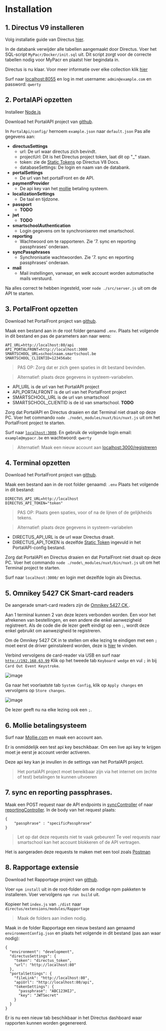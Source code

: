 # Installation
## 1. Directus V9 installeren
Volg installatie guide van Directus [hier](https://docs.directus.io/getting-started/installation/cli/).

In de databank verwijder alle tabellen aangemaakt door Directus. Voer het SQL-script `MyPacr/Docker/init.sql` uit. Dit script zorgt voor de correcte tabellen nodig voor MyPacr en plaatst hier begindata in.

Directus is nu klaar. Voor meer informatie over elke collection klik [hier](https://github.com/nrdsbvba/MyPacr/tree/main/Documentatie/Collections.md)

Surf naar [localhost:8055](localhost:8055) en log in met username: `admin@example.com` en password: `qwerty`

## 2. PortalAPi opzetten
Installeer [Node.js](https://nodejs.org/en/download/)

Download het PortalAPI project van [github](https://github.com/nrdsbvba/MyPacr/tree/main/MyPacr.PortalApi).

In `PortalApi/config/` hernoem `example.json` naar `default.json`
Pas alle gegevens aan:
- **directusSettings**
	- url: De url waar directus zich bevindt.
	- projectUrl: Dit is het Directus project token, laat dit op "_" staan.
	- token: zie de [Static Tokens](https://v8.docs.directus.io/api/authentication.html#tokens) op Directus V8 Docs.
	- databaseSettings: De login en naam van de databank.
- **portalSettings**
	- De url van het portalFront en de API.
- **paymentProvider**
	- De api key van het [mollie](https://www.mollie.com/be) betaling systeem.
- **localizationSettings**
	- De taal en tijdzone.
- **passport**
	- **TODO**
- **jwt**
	- **TODO**
- **smartschoolAuthentication**
	- Login gegevens om te synchroniseren met smartschool.
- **reporting**
	- Wachtwoord om te rapporteren. Zie '7. sync en reporting passphrases' onderaan.
- **syncPassphrases**
	- Synchronisatie wachtwoorden. Zie '7. sync en reporting passphrases' onderaan.
- **mail**
	- Mail instellingen, vanwaar, en welk account worden automatische mails verstuurd.

Na alles correct te hebben ingesteld, voer `node ./src/server.js` uit om de API te starten.

## 3. PortalFront opzetten

Download het PortalFront project van [github](https://github.com/nrdsbvba/MyPacr/tree/main/MyPacr.PortalFront).

Maak een bestand aan in de root folder genaamd `.env`.
Plaats het volgende in dit bestand en pas de parameters aan naar wens:
```
API_URL=http://localhost:80/api
API_PORTALFRONT=http://localhost:3000
SMARTSCHOOL_URL=schoolnaam.smartschool.be
SMARTSCHOOL_CLIENTID=123456abc
```
> PAS OP: Zorg dat er zich geen spaties in dit bestand bevinden.

> Alternatief: plaats deze gegevens in systeem-variabelen.

- API_URL is de url van het PortalAPI project
- API_PORTALFRONT is de url van het PortalFront project
- SMARTSCHOOL_URL is de url van smartschool
- SMARTSCHOOL_CLIENTID is de id van smartschool. **TODO**

Zorg dat PortalAPI en Directus draaien en dat Terminal niet draait op deze PC.
Voer het commando `node ./node\_modules/nuxt/bin/nuxt.js` uit om het PortalFront project te starten.

Surf naar [`localhost:3000`](localhost:3000).
En gebruik de volgende login
email: `example@mypacr.be` en wachtwoord: `qwerty`

> Alternatief: Maak een nieuw account aan [localhost:3000/registreren](localhost:3000/registreren)

## 4. Terminal opzetten
Download het PortalFront project van [github](https://github.com/nrdsbvba/MyPacr/tree/main/MyPacr.Terminal).

Maak een bestand aan in de root folder genaamd: `.env`
Plaats het volgende in dit bestand:
```
DIRECTUS_API_URL=http://localhost
DIRECTUS_API_TOKEN="token"
```
> PAS OP: Plaats geen spaties, voor of na de lijnen of de gelijkheids tekens.

> Alternatief: plaats deze gegevens in systeem-variabelen

- DIRECTUS_API_URL is de url waar Directus draait.
- DIRECTUS_API_TOKEN is dezelfde [Static Token](https://v8.docs.directus.io/api/authentication.html#tokens) ingevuld in het PortalAPI-config bestand.

Zorg dat PortalAPI en Directus draaien en dat PortalFront niet draait op deze PC.
Voer het commando `node ./node\_modules/nuxt/bin/nuxt.js` uit om het Terminal project te starten.

Surf naar `localhost:3000/` en login met dezelfde login als Directus.

## 5. Omnikey 5427 CK Smart-card readers
De aangerade smart-card readers zijn de [Omnikey 5427 CK ](https://www.hidglobal.com/products/readers/omnikey/5427).

Aan 1 terminal kunnen 2 van deze lezers verbonden worden. Een voor het afrekenen van bestellingen, en een andere die enkel aanwezigheid registreert. Als de code die de lezer geeft eindigt op een `;`, wordt deze enkel gebruikt om aanwezigheid te registreren.

Om de Omnikey 5427 CK in te stellen om elke lezing te eindigen met een `;` moet eerst de driver geinstaleerd worden, deze is [hier](https://www.hidglobal.com/drivers/28595) te vinden.

Verbind vervolgens de card-reader via USB en surf naar [`http://192.168.63.99`](http://192.168.63.99)
Klik op het tweede tab `Keyboard wedge` en vul `;` in bij `Card Out Event Keystroke`.

![image](./CardReader_1.PNG)

Ga naar het voorlaatste tab `System Config`, klik op `Apply changes` en vervolgens op `Store changes`.

![image](./CardReader_2.PNG)

De lezer geeft nu na elke lezing ook een `;`.

## 6. Mollie betalingsysteem
Surf naar [Mollie.com](https://www.mollie.com/be) en maak een account aan.

Er is onmiddelijk een test api key beschikbaar. Om een live api key te krijgen moet je eerst je account verder activeren.

Deze api key kan je invullen in de settings van het PortalAPI project.

> Het portalAPI project moet bereikbaar zijn via het internet om (echte of test) betalingen te kunnen uitvoeren

## 7. sync en reporting passphrases.

Maak een POST request naar de API endpoints in [syncController](https://github.com/nrdsbvba/MyPacr/blob/main/MyPacr.PortalApi/src/controllers/syncController.js) of naar [reportingController](https://github.com/nrdsbvba/MyPacr/blob/main/MyPacr.PortalApi/src/controllers/reportingController.js). In de body van het request plaats:
```
{
	"passphrase" : "specificPassphrase"
}
```

> Let op dat deze requests niet te vaak gebeuren! Te veel requests naar smartschool kan het account blokkeren of de API vertragen.

Het is aangeraden deze requests te maken met een tool zoals [Postman](https://www.postman.com/)

## 8. Rapportage extensie

Download het Rapportage project van [github](https://github.com/nrdsbvba/MyPacr/tree/main/Raportage).

Voer `npm install` uit in de root-folder om de nodige npm pakketen te installeren.
Voer vervolgens `npm run build` uit.

Kopieer het `index.js` van `./dist` naar `directus/extensions/modules/Rapportage`
> Maak de folders aan indien nodig.

Maak in de folder Rapportage een nieuw bestand aan genaamd `environmentConfig.json` en plaats het volgende in dit bestand (pas aan waar nodig):
```
{
  "environment": "development",
  "directusSettings": {
    "token": "directus_token",
    "url": "http://localhost:80"
  },
  "portalSettings": {
    "fileLink": "http://localhost:80",
    "apiUrl": "http://localhost:80/api",
    "tokenSettings": {
      "passphrase": "ABC123HIJ",
      "key": "JWTSecret"
    }
  }
}
```
Er is nu een nieuw tab beschikbaar in het Directus dashboard waar rapporten kunnen worden gegenereerd.


























